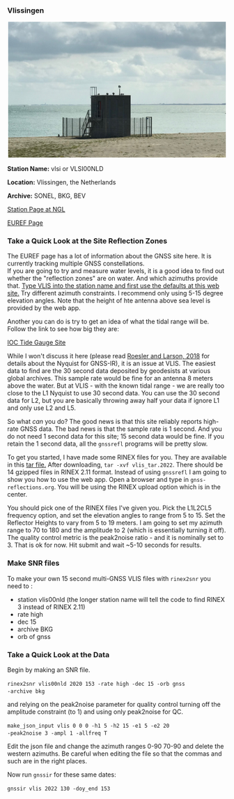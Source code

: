 ### Vlissingen

<p align="center">
<img src="VLIS.jpeg" width="500"><BR>
</P>

**Station Name:** vlsi  or VLSI00NLD

**Location:** Vlissingen, the Netherlands

**Archive:** SONEL, BKG, BEV

[Station Page at NGL](http://geodesy.unr.edu/NGLStationPages/stations/VLIS.sta)

[EUREF Page](https://epncb.oma.be/_networkdata/siteinfo4onestation.php?station=VLIS00NLD)

### Take a Quick Look at the Site Reflection Zones

The EUREF page has a lot of information about the GNSS site here. It is currently tracking multiple GNSS constellations.  
If you are going to try and measure water levels, it is a good idea to find out whether 
the "reflection zones" are on water. And which azimuths provide that.
[Type VLIS into the station name and first use the defaults at this web site.](http://gnss-reflections.org/rzones)
Try different azimuth constraints. I recommend only using 5-15 degree elevation angles.
Note that the height of hte antenna above sea level is provided by the web app.

Another you can do is try to get an idea of what the tidal range will be.  Follow the link to see how big they are:

[IOC Tide Gauge Site](http://www.ioc-sealevelmonitoring.org/station.php?code=vlis)


While I won't discuss it here 
(please read [Roesler and Larson, 2018](https://link.springer.com/article/10.1007/s10291-018-0744-8) for details about 
the Nyquist for GNSS-IR), it is an issue at VLIS. The easiest data to find are the 30 second data
deposited by geodesists at various global archives. This sample rate would be fine for an antenna 8 meters above the water. But at VLIS - with 
the known tidal range - we are really too close to the L1 Nyquist to use 30 second data. You can use the 30 second data for L2, but
you are basically throwing away half your data if ignore L1 and only use L2 and L5. 

So what *can* you do? The good news is that this site reliably reports high-rate GNSS data. 
The bad news is that the sample rate is 1 second. And you do not need 1 second data for this site; 15 
second data would be fine. If you retain the 1 second data, all the <code>gnssrefl</code> programs will be pretty slow.

To get you started, I have made some RINEX files for you. They are 
available in this [tar file.](https://morefunwithgps.com/vlis_2022.tar)
After downloading, <code>tar -xvf vlis_tar.2022</code>. There should be 14 gzipped files in RINEX 2.11 format.
Instead of using <code>gnssrefl</code> I am going to show you how to use the web app. Open a browser and 
type in <code>gnss-reflections.org</code>. You will be using the RINEX upload option which is in the center.

You should pick one of the RINEX files I've given you.  Pick the L1L2CL5 frequency option, and set the 
elevation angles to range from 5 to 15.  Set the Reflector Heights to vary from 5 to 19 meters. 
I am going to set my azimuth range to 70 to 180 and the amplitude to 2 (which is essentially turning it off).
The quality control metric is the peak2noise ratio - and it is nominally set to 3. That is ok for now.
Hit submit and wait ~5-10 seconds for results. 


### Make SNR files

To make your own 15 second multi-GNSS VLIS files with <code>rinex2snr</code> you need to :

- station vlis00nld (the longer station name will tell the code to find RINEX 3 instead of RINEX 2.11)
- rate high
- dec 15
- archive BKG
- orb of gnss

### Take a Quick Look at the Data

Begin by making an SNR file. 

<code>rinex2snr vlis00nld 2020 153 -rate high -dec 15 -orb gnss -archive bkg</code>

and relying on the peak2noise parameter for quality control
turning off the amplitude constraint (to 1) and using only peak2noise for QC.  

<code>make_json_input vlis 0 0 0 -h1 5 -h2 15 -e1 5 -e2 20 -peak2noise 3 -ampl 1 -allfreq T</code>

Edit the json file and change the azimuth ranges 0-90 70-90 and  delete the western azimuths. Be careful
when editing the file so that the commas and such are in the right places.

Now run <code>gnssir</code> for these same dates:

<code>gnssir vlis 2022 130 -doy_end 153 </code>



